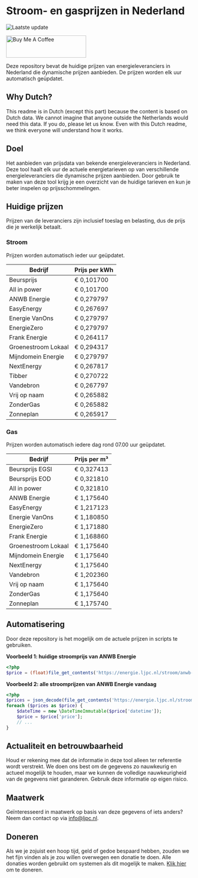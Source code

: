 # Stroom- en gasprijzen in Nederland

![Laatste update](https://img.shields.io/badge/laatste%20update-2025--07--20%2004%3A00%20CET-brightgreen)

<a href="https://www.buymeacoffee.com/Lars-" target="_blank"><img src="https://cdn.buymeacoffee.com/buttons/v2/default-orange.png" alt="Buy Me A Coffee" height="60" style="height: 60px !important;width: 217px !important;" ></a>

Deze repository bevat de huidige prijzen van energieleveranciers in Nederland die dynamische prijzen aanbieden. De prijzen worden elk uur automatisch geüpdatet.

## Why Dutch?

This readme is in Dutch (except this part) because the content is based on Dutch data. We cannot imagine that anyone outside the Netherlands would need this data. If you do, please let us know. Even with this Dutch readme, we think
everyone will understand how it works.

## Doel

Het aanbieden van prijsdata van bekende energieleveranciers in Nederland. Deze tool haalt elk uur de actuele energietarieven op van verschillende energieleveranciers die dynamische prijzen aanbieden. Door gebruik te maken van deze tool
krijg je een overzicht van de huidige tarieven en kun je beter inspelen op prijsschommelingen.

## Huidige prijzen

Prijzen van de leveranciers zijn inclusief toeslag en belasting, dus de prijs die je werkelijk betaalt.

### Stroom

Prijzen worden automatisch ieder uur geüpdatet.

 Bedrijf | Prijs per kWh 
---------|---------------
Beursprijs | € 0,101700
All in power | € 0,101700
ANWB Energie | € 0,279797
EasyEnergy | € 0,267697
Energie VanOns | € 0,279797
EnergieZero | € 0,279797
Frank Energie | € 0,264117
Groenestroom Lokaal | € 0,294317
Mijndomein Energie | € 0,279797
NextEnergy | € 0,267817
Tibber | € 0,270722
Vandebron | € 0,267797
Vrij op naam | € 0,265882
ZonderGas | € 0,265882
Zonneplan | € 0,265917


### Gas

Prijzen worden automatisch iedere dag rond 07.00 uur geüpdatet.

 Bedrijf | Prijs per m³ 
---------|--------------
Beursprijs EGSI | € 0,327413
Beursprijs EOD | € 0,321810
All in power | € 0,321810
ANWB Energie | € 1,175640
EasyEnergy | € 1,217123
Energie VanOns | € 1,180850
EnergieZero | € 1,171880
Frank Energie | € 1,168860
Groenestroom Lokaal | € 1,175640
Mijndomein Energie | € 1,175640
NextEnergy | € 1,175640
Vandebron | € 1,202360
Vrij op naam | € 1,175640
ZonderGas | € 1,175640
Zonneplan | € 1,175740


## Automatisering

Door deze repository is het mogelijk om de actuele prijzen in scripts te gebruiken.

**Voorbeeld 1: huidige stroomprijs van ANWB Energie**

```php
<?php
$price = (float)file_get_contents('https://energie.ljpc.nl/stroom/anwb-energie-nu.txt');

```

**Voorbeeld 2: alle stroomprijzen van ANWB Energie vandaag**

```php
<?php
$prices = json_decode(file_get_contents('https://energie.ljpc.nl/stroom/all-in-power-vandaag.json'),true);
foreach ($prices as $price) {
    $dateTime = new \DateTimeImmutable($price['datetime']);
    $price = $price['price'];
    // ...
}
```

## Actualiteit en betrouwbaarheid

Houd er rekening mee dat de informatie in deze tool alleen ter referentie wordt verstrekt. We doen ons best om de gegevens zo nauwkeurig en actueel mogelijk te houden, maar we kunnen de volledige nauwkeurigheid van de gegevens niet
garanderen. Gebruik deze informatie op eigen risico.

## Maatwerk

Geïnteresseerd in maatwerk op basis van deze gegevens of iets anders? Neem dan contact op
via [info@ljpc.nl](mailto:info@ljpc.nl?subject=Energie%20prijzen).

## Doneren

Als we je zojuist een hoop tijd, geld of gedoe bespaard hebben, zouden we het fijn vinden als je zou willen overwegen een
donatie te doen. Alle donaties worden gebruikt om systemen als dit mogelijk te
maken. [Klik hier](https://www.buymeacoffee.com/Lars-) om te doneren.
